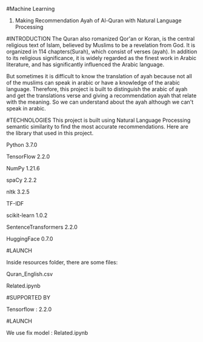 #Machine Learning
1. Making Recommendation Ayah of Al-Quran with Natural Language Processing

#INTRODUCTION
The Quran also romanized Qor'an or Koran, is the central religious text of Islam, believed by Muslims to be a revelation from God. It is organized in 114 chapters(Surah), which consist of verses (ayah). In addition to its religious significance, it is widely regarded as the finest work in Arabic literature, and has significantly influenced the Arabic language.


But sometimes it is difficult to know the translation of ayah because not all of the muslims can speak in arabic or have a knowledge of the arabic language.
Therefore, this project is built to distinguish the arabic of ayah and get the translations verse and giving a recommendation ayah that relate with the meaning. So we can understand about the ayah although we can't speak in arabic.

#TECHNOLOGIES
This project is built using Natural Language Processing semantic similarity to find the most accurate recommendations. Here are the library that used in this project.

Python 3.7.0

TensorFlow 2.2.0

NumPy 1.21.6

spaCy 2.2.2

nltk 3.2.5

TF-IDF

scikit-learn 1.0.2

SentenceTransformers 2.2.0

HuggingFace 0.7.0

#LAUNCH

Inside resources folder, there are some files:

Quran_English.csv

Related.ipynb


#SUPPORTED BY

Tensorflow : 2.2.0

#LAUNCH

We use fix model : Related.ipynb
